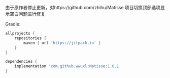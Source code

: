 由于原作者停止更新，对https://github.com/zhihu/Matisse 项目切换顶部选项显示空白问题进行修复


Gradle:

```groovy
allprojects {
    repositories {
        maven { url 'https://jitpack.io' }
    }
}

dependencies {
    implementation 'com.github.wwuxl:Matisse:1.0.1'
}
```